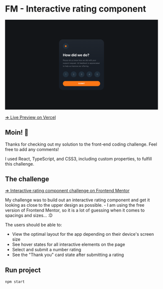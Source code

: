 # FM - Interactive rating component

![Preview - Interactive rating component](./public/preview.png)

[=> Live Preview on Vercel](https://fm-interactive-rating-component-ebon.vercel.app/)

## Moin! 👋

Thanks for checking out my solution to the front-end coding challenge. Feel free to add any comments!

I used React, TypeScript, and CSS3, including custom properties, to fulfill this challenge.

## The challenge

[=> Interactive rating component challenge on Frontend Mentor](https://www.frontendmentor.io/challenges/interactive-rating-component-koxpeBUmI)

My challenge was to build out an interactive rating component and get it looking as close to the upper design as possible. - I am using the free version of Frontend Mentor, so it is a lot of guessing when it comes to spacings and sizes... :D

The users should be able to:

- View the optimal layout for the app depending on their device's screen size
- See hover states for all interactive elements on the page
- Select and submit a number rating
- See the "Thank you" card state after submitting a rating

## Run project
```
npm start
```